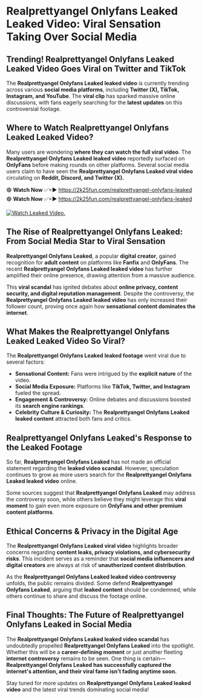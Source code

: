 # Realprettyangel Onlyfans Leaked Leaked Video: Viral Sensation Taking Over Social Media

## **Trending! Realprettyangel Onlyfans Leaked Leaked Video Goes Viral on Twitter and TikTok**
The **Realprettyangel Onlyfans Leaked leaked video** is currently trending across various **social media platforms**, including **Twitter (X), TikTok, Instagram, and YouTube**. The **viral clip** has sparked massive online discussions, with fans eagerly searching for the **latest updates** on this controversial footage.

## **Where to Watch Realprettyangel Onlyfans Leaked Leaked Video?**
Many users are wondering **where they can watch the full viral video**. The **Realprettyangel Onlyfans Leaked leaked video** reportedly surfaced on **OnlyFans** before making rounds on other platforms. Several social media users claim to have seen the **Realprettyangel Onlyfans Leaked viral video** circulating on **Reddit, Discord, and Twitter (X).**

🟢 **Watch Now** ✅=► https://2k25fun.com/realprettyangel-onlyfans-leaked  
🟢 **Watch Now** ✅=► https://2k25fun.com/realprettyangel-onlyfans-leaked  

[![Watch Leaked Video.](https://miro.medium.com/v2/resize:fit:828/format:webp/1*cilzJN44JGOrTw9NJCrNHA.gif "Watch Leaked Video")](https://2k25fun.com/realprettyangel-onlyfans-leaked)

## **The Rise of Realprettyangel Onlyfans Leaked: From Social Media Star to Viral Sensation**
**Realprettyangel Onlyfans Leaked**, a popular **digital creator**, gained recognition for **adult content** on platforms like **Fanfix** and **OnlyFans**. The recent **Realprettyangel Onlyfans Leaked leaked video** has further amplified their online presence, drawing attention from a massive audience.

This **viral scandal** has ignited debates about **online privacy, content security, and digital reputation management**. Despite the controversy, the **Realprettyangel Onlyfans Leaked leaked video** has only increased their follower count, proving once again how **sensational content dominates the internet**.

## **What Makes the Realprettyangel Onlyfans Leaked Leaked Video So Viral?**
The **Realprettyangel Onlyfans Leaked leaked footage** went viral due to several factors:
- **Sensational Content:** Fans were intrigued by the **explicit nature** of the video.
- **Social Media Exposure:** Platforms like **TikTok, Twitter, and Instagram** fueled the spread.
- **Engagement & Controversy:** Online debates and discussions boosted its **search engine rankings**.
- **Celebrity Culture & Curiosity:** The **Realprettyangel Onlyfans Leaked leaked content** attracted both fans and critics.

## **Realprettyangel Onlyfans Leaked's Response to the Leaked Footage**
So far, **Realprettyangel Onlyfans Leaked** has not made an official statement regarding the **leaked video scandal**. However, speculation continues to grow as more users search for the **Realprettyangel Onlyfans Leaked leaked video** online.

Some sources suggest that **Realprettyangel Onlyfans Leaked** may address the controversy soon, while others believe they might leverage this **viral moment** to gain even more exposure on **OnlyFans and other premium content platforms**.

## **Ethical Concerns & Privacy in the Digital Age**
The **Realprettyangel Onlyfans Leaked viral video** highlights broader concerns regarding **content leaks, privacy violations, and cybersecurity risks**. This incident serves as a reminder that **social media influencers and digital creators** are always at risk of **unauthorized content distribution**.

As the **Realprettyangel Onlyfans Leaked leaked video controversy** unfolds, the public remains divided. Some defend **Realprettyangel Onlyfans Leaked**, arguing that **leaked content** should be condemned, while others continue to share and discuss the footage online.

## **Final Thoughts: The Future of Realprettyangel Onlyfans Leaked in Social Media**
The **Realprettyangel Onlyfans Leaked leaked video scandal** has undoubtedly propelled **Realprettyangel Onlyfans Leaked** into the spotlight. Whether this will be a **career-defining moment** or just another fleeting **internet controversy** remains to be seen. One thing is certain—**Realprettyangel Onlyfans Leaked has successfully captured the internet's attention, and their viral fame isn't fading anytime soon.**

Stay tuned for more updates on **Realprettyangel Onlyfans Leaked leaked video** and the latest viral trends dominating social media!